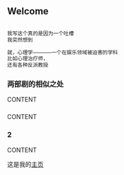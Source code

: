 ## Welcome

```markdown

我写这个真的是因为一个吐槽
我突然想到

就，心理学——————一个在娱乐领域被迫害的学科
比如心理治疗师，
还有各种反派教授
```

### 两部剧的相似之处

CONTENT

### 

CONTENT

### 2

CONTENT

这是我的[主页](https://judithabc.github.io/)

